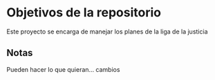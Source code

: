 # Objetivos de la repositorio

Este proyecto se encarga de manejar los planes de la liga de la justicia


## Notas
Pueden hacer lo que quieran...
cambios
